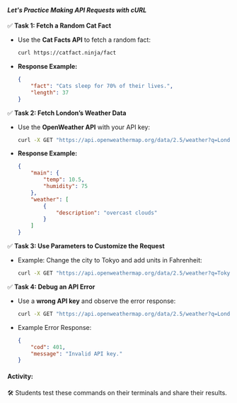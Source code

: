 #### *Let's Practice Making API Requests with cURL*  

✅ **Task 1: Fetch a Random Cat Fact**  
   - Use the **Cat Facts API** to fetch a random fact:  
     ```bash
     curl https://catfact.ninja/fact
     ```  
   - **Response Example:**  
     ```json
     {
         "fact": "Cats sleep for 70% of their lives.",
         "length": 37
     }
     ```  

✅ **Task 2: Fetch London’s Weather Data**  
   - Use the **OpenWeather API** with your API key:  
     ```bash
     curl -X GET "https://api.openweathermap.org/data/2.5/weather?q=London&appid=YOUR_API_KEY&units=metric"
     ```  
   - **Response Example:**  
     ```json
     {
         "main": {
             "temp": 10.5,
             "humidity": 75
         },
         "weather": [
             {
                 "description": "overcast clouds"
             }
         ]
     }
     ```  

✅ **Task 3: Use Parameters to Customize the Request**  
   - Example: Change the city to Tokyo and add units in Fahrenheit:  
     ```bash
     curl -X GET "https://api.openweathermap.org/data/2.5/weather?q=Tokyo&appid=YOUR_API_KEY&units=imperial"
     ```  

✅ **Task 4: Debug an API Error**  
   - Use a **wrong API key** and observe the error response:  
     ```bash
     curl -X GET "https://api.openweathermap.org/data/2.5/weather?q=London&appid=INVALID_KEY"
     ```  
   - Example Error Response:  
     ```json
     {
         "cod": 401,
         "message": "Invalid API key."
     }
     ```  

#### **Activity:**  
🛠️ Students test these commands on their terminals and share their results.  
